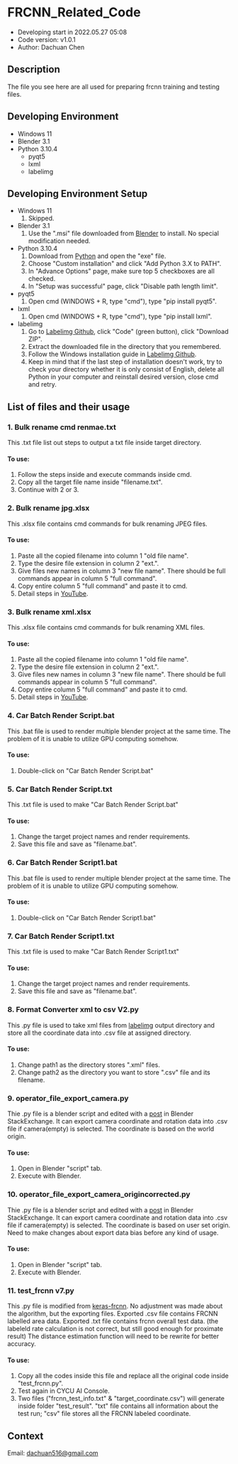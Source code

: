 # FRCNN_Related_Code
- Developing start in 2022.05.27 05:08
- Code version: v1.0.1
- Author: Dachuan Chen

## Description
The file you see here are all used for preparing frcnn training and testing files.

## Developing Environment
+ Windows 11
+ Blender 3.1
+ Python 3.10.4
  + pyqt5
  + lxml
  + labelimg

## Developing Environment Setup
- Windows 11
  1. Skipped.
- Blender 3.1
  1. Use the ".msi" file downloaded from [Blender](https://www.blender.org/) to install. No special modification needed.
- Python 3.10.4
  1. Download from [Python](https://www.python.org/downloads/) and open the "exe" file.
  2. Choose "Custom installation" and click "Add Python 3.X to PATH".
  3. In "Advance Options" page, make sure top 5 checkboxes are all checked.
  4. In "Setup was successful" page, click "Disable path length limit".
- pyqt5
  1. Open cmd (WINDOWS + R, type "cmd"), type "pip install pyqt5".
- lxml
  1. Open cmd (WINDOWS + R, type "cmd"), type "pip install lxml".
- labelimg
  1. Go to [Labelimg Github](https://github.com/tzutalin/labelImg), click "Code" (green button), click "Download ZIP".
  2. Extract the downloaded file in the directory that you remembered.
  3. Follow the Windows installation guide in [Labelimg Github](https://github.com/tzutalin/labelImg).
  4. Keep in mind that if the last step of installation doesn't work, try to check your directory whether it is only consist of English, delete all Python in your computer and reinstall desired version, close cmd and retry.

## List of files and their usage
### 1. Bulk rename cmd renmae.txt
This .txt file list out steps to output a txt file inside target directory.
#### To use:
1. Follow the steps inside and execute commands inside cmd.
2. Copy all the target file name inside "filename.txt".
3. Continue with 2 or 3.

### 2. Bulk rename jpg.xlsx
This .xlsx file contains cmd commands for bulk renaming JPEG files.
#### To use:
1. Paste all the copied filename into column 1 "old file name".
2. Type the desire file extension in column 2 "ext.".
3. Give files new names in column 3 "new file name". There should be full commands appear in column 5 "full command".
4. Copy entire column 5 "full command" and paste it to cmd.
5. Detail steps in [YouTube](https://www.youtube.com/watch?v=YtcvAt9RWdI&t=1s).

### 3. Bulk rename xml.xlsx
This .xlsx file contains cmd commands for bulk renaming XML files.
#### To use:
1. Paste all the copied filename into column 1 "old file name".
2. Type the desire file extension in column 2 "ext.".
3. Give files new names in column 3 "new file name". There should be full commands appear in column 5 "full command".
4. Copy entire column 5 "full command" and paste it to cmd.
5. Detail steps in [YouTube](https://www.youtube.com/watch?v=YtcvAt9RWdI&t=1s).

### 4. Car Batch Render Script.bat
This .bat file is used to render multiple blender project at the same time. The problem of it is unable to utilize GPU computing somehow.
#### To use:
1. Double-click on "Car Batch Render Script.bat"

### 5. Car Batch Render Script.txt
This .txt file is used to make "Car Batch Render Script.bat"
#### To use:
1. Change the target project names and render requirements.
2. Save this file and save as "filename.bat".

### 6. Car Batch Render Script1.bat
This .bat file is used to render multiple blender project at the same time. The problem of it is unable to utilize GPU computing somehow.
#### To use:
1. Double-click on "Car Batch Render Script1.bat"

### 7. Car Batch Render Script1.txt
This .txt file is used to make "Car Batch Render Script1.txt"
#### To use:
1. Change the target project names and render requirements.
2. Save this file and save as "filename.bat".

### 8. Format Converter xml to csv V2.py
This .py file is used to take xml files from [labelimg](https://github.com/tzutalin/labelImg) output directory and store all the coordinate data into .csv file at assigned directory.
#### To use:
1. Change path1 as the directory stores ".xml" files.
2. Change path2 as the directory you want to store ".csv" file and its filename.

### 9. operator_file_export_camera.py
Thie .py file is a blender script and edited with a [post](https://blender.stackexchange.com/questions/58916/script-for-save-camera-position-to-file) in Blender StackExchange. It can export camera coordinate and rotation data into .csv file if camera(empty) is selected. The coordinate is based on the world origin.
#### To use:
1. Open in Blender "script" tab.
2. Execute with Blender.

### 10. operator_file_export_camera_origincorrected.py
Thie .py file is a blender script and edited with a [post](https://blender.stackexchange.com/questions/58916/script-for-save-camera-position-to-file) in Blender StackExchange. It can export camera coordinate and rotation data into .csv file if camera(empty) is selected. The coordinate is based on user set origin. Need to make changes about export data bias before any kind of usage.
#### To use:
1. Open in Blender "script" tab.
2. Execute with Blender.

### 11. test_frcnn v7.py
This .py file is modified from [keras-frcnn](https://github.com/kbardool/Keras-frcnn). No adjustment was made about the algorithm, but the exporting files. Exported .csv file contains FRCNN labelled area data. Exported .txt file contains frcnn overall test data. (the labeleld rate calculation is not correct, but still good enough for proximate result)
The distance estimation function will need to be rewrite for better accuracy.
#### To use:
1. Copy all the codes inside this file and replace all the original code inside "test_frcnn.py".
2. Test again in CYCU AI Console.
3. Two files ("frcnn_test_info.txt" & "target_coordinate.csv") will generate inside folder "test_result". "txt" file contains all information about the test run; "csv" file stores all the FRCNN labeled coordinate. 

## Context
Email: dachuan516@gmail.com
